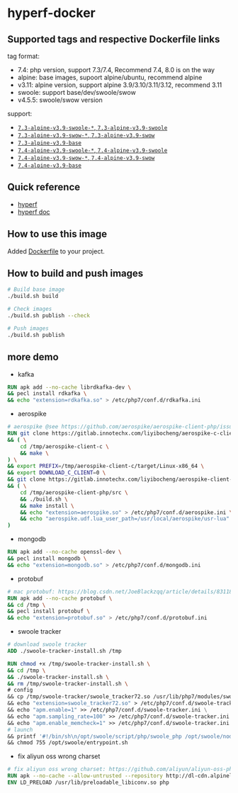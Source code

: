 # hyperf-docker

## Supported tags and respective Dockerfile links

tag format:

- 7.4: php version, support 7.3/7.4, Recommend 7.4, 8.0 is on the way
- alpine: base images, supoort alpine/ubuntu, recommend alpine
- v3.11: alpine version, support alpine 3.9/3.10/3.11/3.12, recommend 3.11
- swoole: support base/dev/swoole/swow
- v4.5.5: swoole/swow version

support:

- [`7.3-alpine-v3.9-swoole-*`, `7.3-alpine-v3.9-swoole`](https://github.com/hyperf-cloud/hyperf-docker/blob/master/7.3/alpine/swoole/Dockerfile)
- [`7.3-alpine-v3.9-swow-*`, `7.3-alpine-v3.9-swow`](https://github.com/hyperf-cloud/hyperf-docker/blob/master/7.3/alpine/swow/Dockerfile)
- [`7.3-alpine-v3.9-base`](https://github.com/hyperf-cloud/hyperf-docker/blob/master/7.3/alpine/base/Dockerfile)
- [`7.4-alpine-v3.9-swoole-*`, `7.4-alpine-v3.9-swoole`](https://github.com/hyperf-cloud/hyperf-docker/blob/master/7.4/alpine/swoole/Dockerfile)
- [`7.4-alpine-v3.9-swow-*`, `7.4-alpine-v3.9-swow`](https://github.com/hyperf-cloud/hyperf-docker/blob/master/7.4/alpine/swoole/Dockerfile)
- [`7.4-alpine-v3.9-base`](https://github.com/hyperf-cloud/hyperf-docker/blob/master/7.4/alpine/base/Dockerfile)

## Quick reference

- [hyperf](https://github.com/hyperf)
- [hyperf doc](https://doc.hyperf.io)

## How to use this image

Added [Dockerfile](https://github.com/hyperf-cloud/hyperf-docker/blob/master/Dockerfile) to your project.

## How to build and push images

```bash
# Build base image
./build.sh build

# Check images
./build.sh publish --check

# Push images
./build.sh publish
```

## more demo

- kafka

```dockerfile
RUN apk add --no-cache librdkafka-dev \
&& pecl install rdkafka \
&& echo "extension=rdkafka.so" > /etc/php7/conf.d/rdkafka.ini
```

- aerospike

```dockerfile
# aerospike @see https://github.com/aerospike/aerospike-client-php/issues/24
RUN git clone https://gitlab.innotechx.com/liyibocheng/aerospike-c-client.git /tmp/aerospike-client-c \
&& ( \
    cd /tmp/aerospike-client-c \
    && make \
) \
&& export PREFIX=/tmp/aerospike-client-c/target/Linux-x86_64 \
&& export DOWNLOAD_C_CLIENT=0 \
&& git clone https://gitlab.innotechx.com/liyibocheng/aerospike-client-php.git /tmp/aerospike-client-php \
&& ( \
    cd /tmp/aerospike-client-php/src \
    && ./build.sh \
    && make install \
    && echo "extension=aerospike.so" > /etc/php7/conf.d/aerospike.ini \
    && echo "aerospike.udf.lua_user_path=/usr/local/aerospike/usr-lua" >> /etc/php7/conf.d/aerospike.ini \
)
```

- mongodb

```dockerfile
RUN apk add --no-cache openssl-dev \
&& pecl install mongodb \
&& echo "extension=mongodb.so" > /etc/php7/conf.d/mongodb.ini
```

- protobuf

```dockerfile
# mac protobuf: https://blog.csdn.net/JoeBlackzqq/article/details/83118248
RUN apk add --no-cache protobuf \
&& cd /tmp \
&& pecl install protobuf \
&& echo "extension=protobuf.so" > /etc/php7/conf.d/protobuf.ini
```

-  swoole tracker

```dockerfile
# download swoole tracker
ADD ./swoole-tracker-install.sh /tmp

RUN chmod +x /tmp/swoole-tracker-install.sh \
&& cd /tmp \
&& ./swoole-tracker-install.sh \
&& rm /tmp/swoole-tracker-install.sh \
# config
&& cp /tmp/swoole-tracker/swoole_tracker72.so /usr/lib/php7/modules/swoole_tracker72.so \
&& echo "extension=swoole_tracker72.so" > /etc/php7/conf.d/swoole-tracker.ini \
&& echo "apm.enable=1" >> /etc/php7/conf.d/swoole-tracker.ini \
&& echo "apm.sampling_rate=100" >> /etc/php7/conf.d/swoole-tracker.ini \
&& echo "apm.enable_memcheck=1" >> /etc/php7/conf.d/swoole-tracker.ini \
# launch
&& printf '#!/bin/sh\n/opt/swoole/script/php/swoole_php /opt/swoole/node-agent/src/node.php' > /opt/swoole/entrypoint.sh \
&& chmod 755 /opt/swoole/entrypoint.sh
```

- fix aliyun oss wrong charset

```dockerfile
# fix aliyun oss wrong charset: https://github.com/aliyun/aliyun-oss-php-sdk/issues/101
RUN apk --no-cache --allow-untrusted --repository http://dl-cdn.alpinelinux.org/alpine/edge/community/ add gnu-libiconv
ENV LD_PRELOAD /usr/lib/preloadable_libiconv.so php
```

